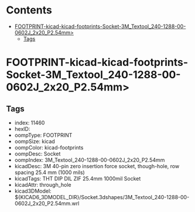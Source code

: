 



Contents
========

* [FOOTPRINT-kicad-kicad-footprints-Socket-3M_Textool_240-1288-00-0602J_2x20_P2.54mm>](#footprint-kicad-kicad-footprints-socket-3m_textool_240-1288-00-0602j_2x20_p254mm)
	* [Tags](#tags)

# FOOTPRINT-kicad-kicad-footprints-Socket-3M_Textool_240-1288-00-0602J_2x20_P2.54mm>

## Tags

- index: 11460
- hexID: 
- oompType: FOOTPRINT
- oompSize: kicad
- oompColor: kicad-footprints
- oompDesc: Socket
- oompIndex: 3M_Textool_240-1288-00-0602J_2x20_P2.54mm
- kicadDesc: 3M 40-pin zero insertion force socket, though-hole, row spacing 25.4 mm (1000 mils)
- kicadTags: THT DIP DIL ZIF 25.4mm 1000mil Socket
- kicadAttr: through_hole
- kicad3DModel: ${KICAD6_3DMODEL_DIR}/Socket.3dshapes/3M_Textool_240-1288-00-0602J_2x20_P2.54mm.wrl
